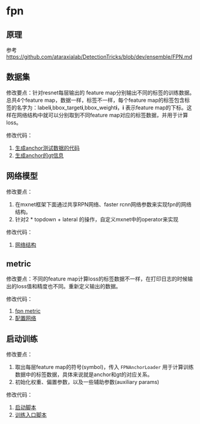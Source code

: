 # fpn

## 原理

参考 https://github.com/ataraxialab/DetectionTricks/blob/dev/ensemble/FPN.md

## 数据集

修改要点：针对resnet每层输出的 feature map分别输出不同的标签的训练数据。总共4个feature map，数据一样，标签不一样，每个feature map的标签包含标签的名字为：label**i**,bbox_target**i**,bbox_weight**i**，**i** 表示feature map的下标。这样在网络结构中就可以分别取到不同feature map对应的标签数据，并用于计算loss。

修改代码：

1. [生成anchor测试数据的代码](https://github.com/zjykzk/mxnet/blob/9cb83d6fa63139dd3a3e57691b50fb9ee4c13107/example/rcnn/rcnn/core/loader.py)
2. [生成anchor的gt信息](https://github.com/zjykzk/mxnet/blob/9cb83d6fa63139dd3a3e57691b50fb9ee4c13107/example/rcnn/rcnn/io/rpn.py#L68)

## 网络模型

修改要点：

1. 在mxnet框架下面通过共享RPN网络、faster rcnn网络参数来实现fpn的网络结构。
2. 针对2 * topdown + lateral 的操作，自定义mxnet中的operator来实现

修改代码：

1. [网络结构](https://github.com/zjykzk/mxnet/blob/9cb83d6fa63139dd3a3e57691b50fb9ee4c13107/example/rcnn/rcnn/symbol/symbol_resnet_fpn.py)

## metric

修改要点：不同的feature map计算loss的标签数据不一样，在打印日志的时候输出的loss值和精度也不同。重新定义输出的数据。

修改代码：

1. [fpn metric](https://github.com/zjykzk/mxnet/blob/9cb83d6fa63139dd3a3e57691b50fb9ee4c13107/example/rcnn/rcnn/core/metric_fpn.py)
2. [配置网络](https://github.com/zjykzk/mxnet/blob/9cb83d6fa63139dd3a3e57691b50fb9ee4c13107/example/rcnn/rcnn/config.py#L139)

## 启动训练

修改要点：

1. 取出每层feature map的符号(symbol)，传入 `FPNAnchorLoader` 用于计算训练数据中的标签数据，具体来说就是anchor和gt的对应关系。
2. 初始化权重、偏置参数，以及一些辅助参数(auxiliary params)

修改代码：

1. [启动脚本](https://github.com/zjykzk/mxnet/blob/9cb83d6fa63139dd3a3e57691b50fb9ee4c13107/example/rcnn/fpn/train.sh)
2. [训练入口脚本](https://github.com/zjykzk/mxnet/blob/9cb83d6fa63139dd3a3e57691b50fb9ee4c13107/example/rcnn/train_end2end_fpn.py)